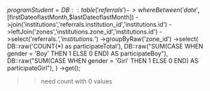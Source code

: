 >> 
$programStudent = DB::table('referrals')
                                ->whereBetween('date',[$firstDateoflastMonth,$lastDateoflastMonth])
                                ->join('institutions','referrals.institution_id','institutions.id')
                                ->leftJoin('zones','institutions.zone_id','institutions.id')
                                ->select('referrals.*','institutions.*')
                                ->groupByRaw('zone_id')
                                ->select(
                                        DB::raw('COUNT(*) as participateTotal'),
                                        DB::raw("SUM(CASE WHEN gender = 'Boy' THEN 1 ELSE 0 END) AS participateBoy"),
                                        DB::raw("SUM(CASE WHEN gender = 'Girl' THEN 1 ELSE 0 END) AS participateGirl"),
                                )
                                ->get();

>> need count with 0 values